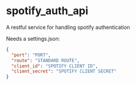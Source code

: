 # spotify_auth_api
A restful service for handling spotify authentication

Needs a settings.json:
```json
{
  "port": "PORT",
  "route": "STANDARD ROUTE",
  "client_id": "SPOTIFY CLIENT ID",
  "client_secret": "SPOTIFY CLIENT SECRET"
}
```
